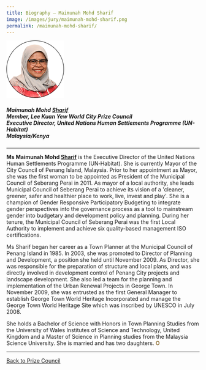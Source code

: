 ```yaml
---
title: Biography — Maimunah Mohd Sharif
image: /images/jury/maimunah-mohd-sharif.png
permalink: /maimunah-mohd-sharif/
---
```


<div style="width:150px"><img src="/images/jury/maimunah-mohd-sharif.png" alt="Maimunah Mohd Sharif" /></div>

##### **Maimunah Mohd <u>Sharif</u>** <br> Member, Lee Kuan Yew World City Prize Council <br> Executive Director, United Nations Human Settlements Programme (UN-Habitat) <br> Malaysia/Kenya

---

**Ms Maimunah Mohd <u>Sharif</u>** is the Executive Director of the United Nations Human Settlements Programme (UN‐Habitat). She is currently Mayor of the City Council of Penang Island, Malaysia. Prior to her appointment as Mayor, she was the first woman to be appointed as President of the Municipal Council of Seberang Perai in 2011. As mayor of a local authority, she leads Municipal Council of Seberang Perai to achieve its vision of a 'cleaner, greener, safer and healthier place to work, live, invest and play'. She is a champion of Gender Responsive Participatory Budgeting to integrate gender perspectives into the governance process as a tool to mainstream gender into budgetary and development policy and planning. During her tenure, the Municipal Council of Seberang Perai was the first Local Authority to implement and achieve six quality-based management ISO certifications. 

Ms Sharif began her career as a Town Planner at the Municipal Council of Penang Island in 1985. In 2003, she was promoted to Director of Planning and Development, a position she held until November 2009. As Director, she was responsible for the preparation of structure and local plans, and was directly involved in development control of Penang City projects and landscape development. She also led a team for the planning and implementation of the Urban Renewal Projects in George Town. In November 2009, she was entrusted as the first General Manager to establish George Town World Heritage Incorporated and manage the George Town World Heritage Site which was inscribed by UNESCO in July 2008. 

She holds a Bachelor of Science with Honors in Town Planning Studies from the University of Wales Institutes of Science and Technology, United Kingdom and a Master of Science in Planning studies from the Malaysia Science University. She is married and has two daughters. **<font color="#967942">O</font>**

---

[Back to Prize Council](/prize-council/)
